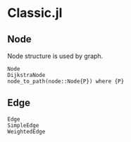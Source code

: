 # Classic.jl



## Node
Node structure is used by graph.

```@docs
Node
DijkstraNode
node_to_path(node::Node{P}) where {P}
```

## Edge
```@docs
Edge
SimpleEdge
WeightedEdge
```
